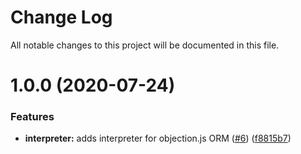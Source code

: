 # Change Log

All notable changes to this project will be documented in this file.

# 1.0.0 (2020-07-24)


### Features

* **interpreter:** adds interpreter for objection.js ORM ([#6](https://github.com/stalniy/ucast/issues/6)) ([f8815b7](https://github.com/stalniy/ucast/commit/f8815b792ea17b12be27713e2cf165c1f8a0d8e3))
